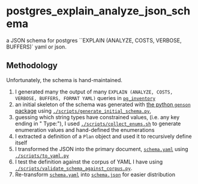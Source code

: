 # postgres_explain_analyze_json_schema

a JSON schema for postgres ``EXPLAIN (ANALYZE, COSTS, VERBOSE, BUFFERS)` yaml or json.

## Methodology

Unfortunately, the schema is hand-maintained.

1. I generated many the output of many `EXPLAIN (ANALYZE, COSTS, VERBOSE, BUFFERS, FORMAT YAML)` queries in [`pg_inventory`](https://github.com/SKalt/pg_inventory)
1. an initial skeleton of the schema was generated with [the python `genson` package](https://github.com/wolverdude/GenSON/) using [`./scripts/generate_initial_schema.py`](./scripts/generate_initial_schema.py),
1. guessing which string types have constrained values, (i.e. any key ending in " Type:"), I used [`./scripts/collect_enums.sh`](./scripts/collect_enums.sh) to generate enumeration values and hand-defined the enumerations
1. I extracted a definition of a `Plan` object and used it to recursively define itself
1. I transformed the JSON into the primary document, [`schema.yaml`](./schema.yaml) using [`./scripts/to_yaml.py`](./scripts/to_yaml.py) <!-- TODO: enhance the YAML schema with documentation -->
1. I test the definition against the corpus of YAML I have using [`./scripts/validate_schema_against_corpus.py`](./scripts/validate_schema_against_corpus.py).
1. Re-transform [`schema.yaml`](./schema.yaml) into [`schema.json`](./schema.json) for easier distribution
